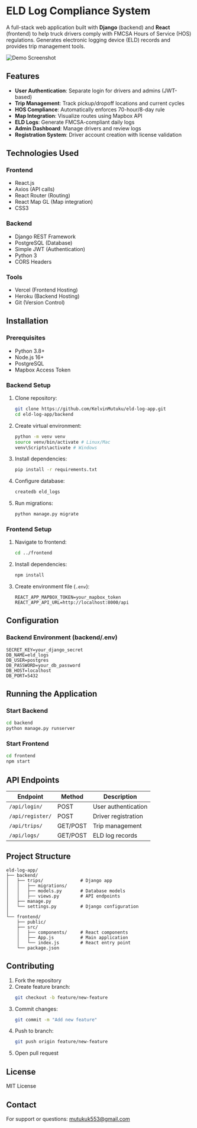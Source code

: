 # ELD Log Compliance System

A full-stack web application built with **Django** (backend) and **React** (frontend) to help truck drivers comply with FMCSA Hours of Service (HOS) regulations. Generates electronic logging device (ELD) records and provides trip management tools.

![Demo Screenshot](./screenshot.png)

## Features
- **User Authentication**: Separate login for drivers and admins (JWT-based)
- **Trip Management**: Track pickup/dropoff locations and current cycles
- **HOS Compliance**: Automatically enforces 70-hour/8-day rule
- **Map Integration**: Visualize routes using Mapbox API
- **ELD Logs**: Generate FMCSA-compliant daily logs
- **Admin Dashboard**: Manage drivers and review logs
- **Registration System**: Driver account creation with license validation

## Technologies Used
### Frontend
- React.js
- Axios (API calls)
- React Router (Routing)
- React Map GL (Map integration)
- CSS3

### Backend
- Django REST Framework
- PostgreSQL (Database)
- Simple JWT (Authentication)
- Python 3
- CORS Headers

### Tools
- Vercel (Frontend Hosting)
- Heroku (Backend Hosting)
- Git (Version Control)

## Installation
### Prerequisites
- Python 3.8+
- Node.js 16+
- PostgreSQL
- Mapbox Access Token

### Backend Setup
1. Clone repository:
   ```bash
   git clone https://github.com/KelvinMutuku/eld-log-app.git
   cd eld-log-app/backend
   ```

2. Create virtual environment:
   ```bash
   python -m venv venv
   source venv/bin/activate # Linux/Mac
   venv\Scripts\activate # Windows
   ```

3. Install dependencies:
   ```bash
   pip install -r requirements.txt
   ```

4. Configure database:
   ```bash
   createdb eld_logs
   ```

5. Run migrations:
   ```bash
   python manage.py migrate
   ```

### Frontend Setup
1. Navigate to frontend:
   ```bash
   cd ../frontend
   ```

2. Install dependencies:
   ```bash
   npm install
   ```

3. Create environment file (`.env`):
   ```env
   REACT_APP_MAPBOX_TOKEN=your_mapbox_token
   REACT_APP_API_URL=http://localhost:8000/api
   ```

## Configuration
### Backend Environment (backend/.env)
```env
SECRET_KEY=your_django_secret
DB_NAME=eld_logs
DB_USER=postgres
DB_PASSWORD=your_db_password
DB_HOST=localhost
DB_PORT=5432
```

## Running the Application
### Start Backend
```bash
cd backend
python manage.py runserver
```

### Start Frontend
```bash
cd frontend
npm start
```

## API Endpoints
| Endpoint | Method | Description |
|----------|--------|-------------|
| `/api/login/` | POST | User authentication |
| `/api/register/` | POST | Driver registration |
| `/api/trips/` | GET/POST | Trip management |
| `/api/logs/` | GET/POST | ELD log records |

## Project Structure
```
eld-log-app/
├── backend/
│   ├── trips/              # Django app
│   │   ├── migrations/
│   │   ├── models.py       # Database models
│   │   ├── views.py        # API endpoints
│   ├── manage.py
│   └── settings.py         # Django configuration
│
└── frontend/
    ├── public/
    ├── src/
    │   ├── components/     # React components
    │   ├── App.js          # Main application
    │   └── index.js        # React entry point
    └── package.json
```

## Contributing
1. Fork the repository
2. Create feature branch:
   ```bash
   git checkout -b feature/new-feature
   ```
3. Commit changes:
   ```bash
   git commit -m "Add new feature"
   ```
4. Push to branch:
   ```bash
   git push origin feature/new-feature
   ```
5. Open pull request

## License
MIT License

## Contact
For support or questions: [mutukuk553@gmail.com](mailto:mutukuk553@gmail.com)
